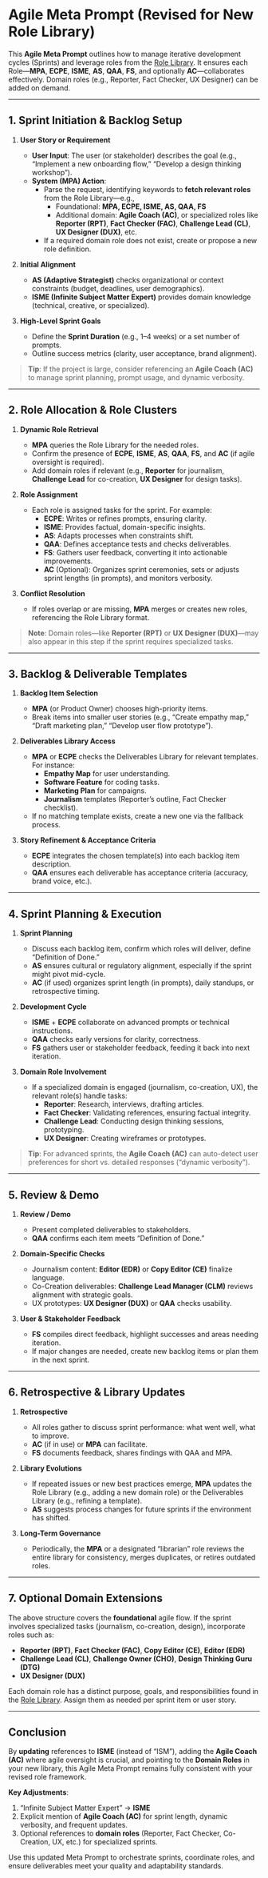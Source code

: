 # Agile Meta Prompt (Revised for New Role Library)

This **Agile Meta Prompt** outlines how to manage iterative development cycles (Sprints) and leverage roles from the [Role Library](../path-to-your/ROLE_LIBRARY.md). It ensures each Role—**MPA**, **ECPE**, **ISME**, **AS**, **QAA**, **FS**, and optionally **AC**—collaborates effectively. Domain roles (e.g., Reporter, Fact Checker, UX Designer) can be added on demand.

---

## 1. Sprint Initiation & Backlog Setup

1. **User Story or Requirement**  
   - **User Input**: The user (or stakeholder) describes the goal (e.g., “Implement a new onboarding flow,” “Develop a design thinking workshop”).  
   - **System (MPA) Action**:  
     - Parse the request, identifying keywords to **fetch relevant roles** from the Role Library—e.g.,  
       - Foundational: **MPA, ECPE, ISME, AS, QAA, FS**  
       - Additional domain: **Agile Coach (AC)**, or specialized roles like **Reporter (RPT)**, **Fact Checker (FAC)**, **Challenge Lead (CL)**, **UX Designer (DUX)**, etc.  
     - If a required domain role does not exist, create or propose a new role definition.

2. **Initial Alignment**  
   - **AS (Adaptive Strategist)** checks organizational or context constraints (budget, deadlines, user demographics).  
   - **ISME (Infinite Subject Matter Expert)** provides domain knowledge (technical, creative, or specialized).

3. **High-Level Sprint Goals**  
   - Define the **Sprint Duration** (e.g., 1–4 weeks) or a set number of prompts.  
   - Outline success metrics (clarity, user acceptance, brand alignment).

> **Tip**: If the project is large, consider referencing an **Agile Coach (AC)** to manage sprint planning, prompt usage, and dynamic verbosity.

---

## 2. Role Allocation & Role Clusters

1. **Dynamic Role Retrieval**  
   - **MPA** queries the Role Library for the needed roles.  
   - Confirm the presence of **ECPE**, **ISME**, **AS**, **QAA**, **FS**, and **AC** (if agile oversight is required).  
   - Add domain roles if relevant (e.g., **Reporter** for journalism, **Challenge Lead** for co-creation, **UX Designer** for design tasks).

2. **Role Assignment**  
   - Each role is assigned tasks for the sprint. For example:  
     - **ECPE**: Writes or refines prompts, ensuring clarity.  
     - **ISME**: Provides factual, domain-specific insights.  
     - **AS**: Adapts processes when constraints shift.  
     - **QAA**: Defines acceptance tests and checks deliverables.  
     - **FS**: Gathers user feedback, converting it into actionable improvements.  
     - **AC** (Optional): Organizes sprint ceremonies, sets or adjusts sprint lengths (in prompts), and monitors verbosity.

3. **Conflict Resolution**  
   - If roles overlap or are missing, **MPA** merges or creates new roles, referencing the Role Library format.

> **Note**: Domain roles—like **Reporter (RPT)** or **UX Designer (DUX)**—may also appear in this step if the sprint requires specialized tasks.

---

## 3. Backlog & Deliverable Templates

1. **Backlog Item Selection**  
   - **MPA** (or Product Owner) chooses high-priority items.  
   - Break items into smaller user stories (e.g., “Create empathy map,” “Draft marketing plan,” “Develop user flow prototype”).

2. **Deliverables Library Access**  
   - **MPA** or **ECPE** checks the Deliverables Library for relevant templates. For instance:  
     - **Empathy Map** for user understanding.  
     - **Software Feature** for coding tasks.  
     - **Marketing Plan** for campaigns.  
     - **Journalism** templates (Reporter’s outline, Fact Checker checklist).  
   - If no matching template exists, create a new one via the fallback process.

3. **Story Refinement & Acceptance Criteria**  
   - **ECPE** integrates the chosen template(s) into each backlog item description.  
   - **QAA** ensures each deliverable has acceptance criteria (accuracy, brand voice, etc.).

---

## 4. Sprint Planning & Execution

1. **Sprint Planning**  
   - Discuss each backlog item, confirm which roles will deliver, define “Definition of Done.”  
   - **AS** ensures cultural or regulatory alignment, especially if the sprint might pivot mid-cycle.  
   - **AC** (if used) organizes sprint length (in prompts), daily standups, or retrospective timing.

2. **Development Cycle**  
   - **ISME** + **ECPE** collaborate on advanced prompts or technical instructions.  
   - **QAA** checks early versions for clarity, correctness.  
   - **FS** gathers user or stakeholder feedback, feeding it back into next iteration.

3. **Domain Role Involvement**  
   - If a specialized domain is engaged (journalism, co-creation, UX), the relevant role(s) handle tasks:
     - **Reporter**: Research, interviews, drafting articles.  
     - **Fact Checker**: Validating references, ensuring factual integrity.  
     - **Challenge Lead**: Conducting design thinking sessions, prototyping.  
     - **UX Designer**: Creating wireframes or prototypes.

> **Tip**: For advanced sprints, the **Agile Coach (AC)** can auto-detect user preferences for short vs. detailed responses (“dynamic verbosity”).

---

## 5. Review & Demo

1. **Review / Demo**  
   - Present completed deliverables to stakeholders.  
   - **QAA** confirms each item meets “Definition of Done.”

2. **Domain-Specific Checks**  
   - Journalism content: **Editor (EDR)** or **Copy Editor (CE)** finalize language.  
   - Co-Creation deliverables: **Challenge Lead Manager (CLM)** reviews alignment with strategic goals.  
   - UX prototypes: **UX Designer (DUX)** or **QAA** checks usability.

3. **User & Stakeholder Feedback**  
   - **FS** compiles direct feedback, highlight successes and areas needing iteration.  
   - If major changes are needed, create new backlog items or plan them in the next sprint.

---

## 6. Retrospective & Library Updates

1. **Retrospective**  
   - All roles gather to discuss sprint performance: what went well, what to improve.  
   - **AC** (if in use) or **MPA** can facilitate.  
   - **FS** documents feedback, shares findings with QAA and MPA.

2. **Library Evolutions**  
   - If repeated issues or new best practices emerge, **MPA** updates the Role Library (e.g., adding a new domain role) or the Deliverables Library (e.g., refining a template).  
   - **AS** suggests process changes for future sprints if the environment has shifted.

3. **Long-Term Governance**  
   - Periodically, the **MPA** or a designated “librarian” role reviews the entire library for consistency, merges duplicates, or retires outdated roles.

---

## 7. Optional Domain Extensions

The above structure covers the **foundational** agile flow. If the sprint involves specialized tasks (journalism, co-creation, design), incorporate roles such as:

- **Reporter (RPT)**, **Fact Checker (FAC)**, **Copy Editor (CE)**, **Editor (EDR)**  
- **Challenge Lead (CL)**, **Challenge Owner (CHO)**, **Design Thinking Guru (DTG)**  
- **UX Designer (DUX)**

Each domain role has a distinct purpose, goals, and responsibilities found in the [Role Library](../path-to-your/ROLE_LIBRARY.md). Assign them as needed per sprint item or user story.

---

## Conclusion

By **updating** references to **ISME** (instead of “ISM”), adding the **Agile Coach (AC)** where agile oversight is crucial, and pointing to the **Domain Roles** in your new library, this Agile Meta Prompt remains fully consistent with your revised role framework.

**Key Adjustments**:
1. “Infinite Subject Matter Expert” → **ISME**  
2. Explicit mention of **Agile Coach (AC)** for sprint length, dynamic verbosity, and frequent updates.  
3. Optional references to **domain roles** (Reporter, Fact Checker, Co-Creation, UX, etc.) for specialized sprints.  

Use this updated Meta Prompt to orchestrate sprints, coordinate roles, and ensure deliverables meet your quality and adaptability standards.
